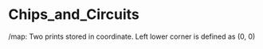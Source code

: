 # Chips_and_Circuits

/map:
    Two prints stored in coordinate.
    Left lower corner is defined as (0, 0)
    
